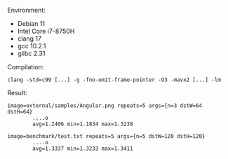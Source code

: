 Environment:

 - Debian 11
 - Intel Core i7-8750H
 - clang 17
 - gcc 10.2.1
 - glibc 2.31

Compilation:

`clang -std=c99 [...] -g -fno-omit-frame-pointer -O3 -mavx2 [...] -lm`

Result:

```
image=external/samples/Angular.png repeats=5 args={n=3 dstW=64 dstH=64}
        ....o
        avg=1.2406 min=1.1834 max=1.3238

image=benchmark/test.txt repeats=5 args={n=5 dstW=120 dstH=120}
        ....o
        avg=1.3337 min=1.3233 max=1.3411
```
